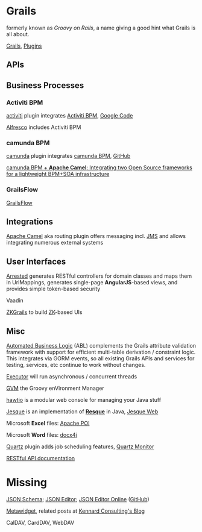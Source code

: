 # Grails

formerly known as _Groovy on Rails_, a name giving a good hint what Grails is all about.

[Grails](https://grails.org/), [Plugins](https://grails.org/plugins/)

## APIs

## Business Processes

### Activiti BPM

[activiti](http://grails.org/plugin/activiti) plugin integrates [Activiti BPM](http://www.activiti.org/), [Google Code](https://code.google.com/p/grails-activiti-plugin/)

[Alfresco](alfresco.org) includes Activiti BPM

### camunda BPM

[camunda](http://grails.org/plugin/camunda) plugin integrates [camunda BPM](http://camunda.org/), [GitHub](https://github.com/plexiti/camunda-grails-plugin)

[camunda BPM + __Apache Camel__: Integrating two Open Source frameworks for a lightweight BPM+SOA infrastructure](http://blog.camunda.org/2013/09/camunda-bpm-apache-camel-integrating.html)

### GrailsFlow

[GrailsFlow](http://grailsflow.org/)

## Integrations

[Apache Camel](http://grails.org/plugin/routing) aka routing plugin offers messaging incl. [JMS](http://grails.org/plugin/routing-jms) and allows integrating numerous external systems

## User Interfaces

[Arrested](http://grails.org/plugin/arrested) generates RESTful controllers for domain classes and maps them in UrlMappings, generates single-page __AngularJS__-based views, and provides simple token-based security

Vaadin

[ZKGrails](https://code.google.com/p/zkgrails/) to build [ZK](http://www.zkoss.org/)-based UIs

## Misc

[Automated Business Logic](http://www.automatedbusinesslogic.com/architecture/framework-integration/framework-integration---grails) (ABL) complements the Grails attribute validation framework with support for efficient multi-table derivation / constraint logic. This integrates via GORM events, so all existing Grails APIs and services for testing, services, etc continue to work without changes.

[Executor](http://grails.org/plugin/executor) will run asynchronous / concurrent threads

[GVM](http://gvmtool.net/) the Groovy enVironment Manager

[hawtio](http://hawt.io/) is a modular web console for managing your Java stuff

[Jesque](http://grails.org/plugin/jesque) is an implementation of __[Resque](https://github.com/resque/resque)__ in Java, [Jesque Web](http://grails.org/plugin/jesque-web)

Microsoft __Excel__ files: [Apache POI](http://poi.apache.org/spreadsheet/)

Microsoft __Word__ files: [docx4j](http://www.docx4java.org/)

[Quartz](http://www.grails.org/plugin/quartz) plugin adds job scheduling features, [Quartz Monitor](http://grails.org/plugin/quartz-monitor)

[RESTful API documentation](https://github.com/siemens/restapidoc/)

# Missing

[JSON Schema](http://json-schema.org/); [JSON Editor](https://github.com/jdorn/json-editor); [JSON Editor Online](http://jsoneditoronline.org/) ([GitHub](https://github.com/josdejong/jsoneditor/))

[Metawidget](http://www.metawidget.org/), related posts at [Kennard Consulting's Blog](http://blog.kennardconsulting.com/search/label/Metawidget)

CalDAV, CardDAV, WebDAV
